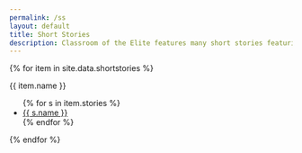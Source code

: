 ```yaml
---
permalink: /ss
layout: default
title: Short Stories
description: Classroom of the Elite features many short stories featuring the POVs of many different characters. Here is the collection of Kei Short Stories.
---
```

<section class="mainContent">
    <div class="col pad-bottom">
        {% for item in site.data.shortstories %}
        <p class="h6">{{ item.name }}</p>
        <ul class="square">
            {% for s in item.stories %}
            <li><a href="{%- if s.rehosted -%}{{ s.link }}{%- else -%}{{ s.link }}{%- endif -%}" class="ss-link">{{ s.name }}</a></li>
            {% endfor %}
        </ul>
        {% endfor %}
    </div>
</section>